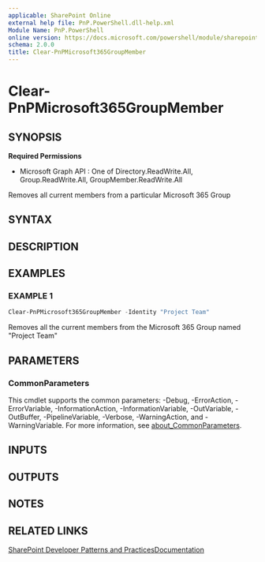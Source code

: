 ```yaml
---
applicable: SharePoint Online
external help file: PnP.PowerShell.dll-help.xml
Module Name: PnP.PowerShell
online version: https://docs.microsoft.com/powershell/module/sharepoint-pnp/clear-pnpmicrosoft365groupmember
schema: 2.0.0
title: Clear-PnPMicrosoft365GroupMember
---
```


# Clear-PnPMicrosoft365GroupMember

## SYNOPSIS

**Required Permissions**

  * Microsoft Graph API : One of Directory.ReadWrite.All, Group.ReadWrite.All, GroupMember.ReadWrite.All

Removes all current members from a particular Microsoft 365 Group

## SYNTAX

## DESCRIPTION

## EXAMPLES

### EXAMPLE 1
```powershell
Clear-PnPMicrosoft365GroupMember -Identity "Project Team"
```

Removes all the current members from the Microsoft 365 Group named "Project Team"

## PARAMETERS

### CommonParameters
This cmdlet supports the common parameters: -Debug, -ErrorAction, -ErrorVariable, -InformationAction, -InformationVariable, -OutVariable, -OutBuffer, -PipelineVariable, -Verbose, -WarningAction, and -WarningVariable. For more information, see [about_CommonParameters](http://go.microsoft.com/fwlink/?LinkID=113216).

## INPUTS

## OUTPUTS

## NOTES

## RELATED LINKS

[SharePoint Developer Patterns and Practices](https://aka.ms/sppnp)[Documentation](https://docs.microsoft.com/graph/api/group-delete-members)